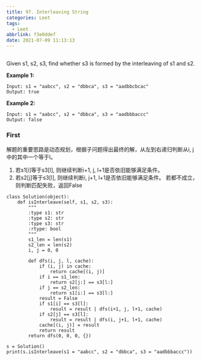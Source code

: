 ```yaml
---
title: 97. Interleaving String
categories: Leet
tags:
  - Leet
abbrlink: f3e0ddef
date: 2021-07-09 11:13:13
---
```



##
Given s1, s2, s3, find whether s3 is formed by the interleaving of s1 and s2.

**Example 1:**

```
Input: s1 = "aabcc", s2 = "dbbca", s3 = "aadbbcbcac"
Output: true
```
**Example 2:**

```
Input: s1 = "aabcc", s2 = "dbbca", s3 = "aadbbbaccc"
Output: false
```



### First
解题的重要思路是动态规划，根据子问题得出最终的解，从左到右递归判断从i, j中的其中一个等于l。
1. 若s1[i]等于s3[l], 则继续判断i+1, j, l+1是否依旧能够满足条件。
2. 若s2[j]等于s3[l], 则继续判断i, j+1, l+1是否依旧能够满足条件。
若都不成立，则判断匹配失败，返回False
```
class Solution(object):
    def isInterleave(self, s1, s2, s3):
        """
        :type s1: str
        :type s2: str
        :type s3: str
        :rtype: bool
        """
        s1_len = len(s1)
        s2_len = len(s2)
        i, j = 0, 0

        def dfs(i, j, l, cache):
            if (i, j) in cache:
                return cache[(i, j)]
            if i == s1_len:
                return s2[j:] == s3[l:]
            if j == s2_len:
                return s1[i:] == s3[l:]
            result = False
            if s1[i] == s3[l]:
                result = result | dfs(i+1, j, l+1, cache)
            if s2[j] == s3[l]:
                result = result | dfs(i, j+1, l+1, cache)
            cache[(i, j)] = result
            return result
        return dfs(0, 0, 0, {})

s = Solution()
print(s.isInterleave(s1 = "aabcc", s2 = "dbbca", s3 = "aadbbbaccc"))
```

